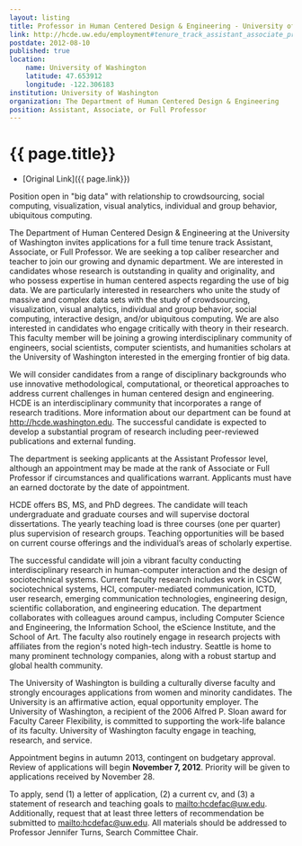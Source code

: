 ```yaml
---
layout: listing
title: Professor in Human Centered Design & Engineering - University of Washington
link: http://hcde.uw.edu/employment#tenure_track_assistant_associate_professor_aug_2012
postdate: 2012-08-10
published: true
location:
	name: University of Washington
	latitude: 47.653912
	longitude: -122.306183
institution: University of Washington
organization: The Department of Human Centered Design & Engineering
position: Assistant, Associate, or Full Professor
---
```



# {{ page.title}}

* [Original Link]({{ page.link}})

Position open in "big data" with relationship to crowdsourcing, social computing, visualization, visual analytics, individual and group behavior, ubiquitous computing.

The Department of Human Centered Design & Engineering at the University of Washington invites applications for a full time tenure track Assistant, Associate, or Full Professor. We are seeking a top caliber researcher and teacher to join our growing and dynamic department. We are interested in candidates whose research is outstanding in quality and originality, and who possess expertise in human centered aspects regarding the use of big data. We are particularly interested in researchers who unite the study of massive and complex data sets with the study of crowdsourcing, visualization, visual analytics, individual and group behavior, social computing, interactive design, and/or ubiquitous computing. We are also interested in candidates who engage critically with theory in their research. This faculty member will be joining a growing interdisciplinary community of engineers, social scientists, computer scientists, and humanities scholars at the University of Washington interested in the emerging frontier of big data.

We will consider candidates from a range of disciplinary backgrounds who use innovative methodological, computational, or theoretical approaches to address current challenges in human centered design and engineering. HCDE is an interdisciplinary community that incorporates a range of research traditions. More information about our department can be found at <http://hcde.washington.edu>. The successful candidate is expected to develop a substantial program of research including peer-reviewed publications and external funding.

The department is seeking applicants at the Assistant Professor level, although an appointment may be made at the rank of Associate or Full Professor if circumstances and qualifications warrant. Applicants must have an earned doctorate by the date of appointment.

HCDE offers BS, MS, and PhD degrees. The candidate will teach undergraduate and graduate courses and will supervise doctoral dissertations. The yearly teaching load is three courses (one per quarter) plus supervision of research groups. Teaching opportunities will be based on current course offerings and the individual’s areas of scholarly expertise.

The successful candidate will join a vibrant faculty conducting interdisciplinary research in human-computer interaction and the design of sociotechnical systems. Current faculty research includes work in CSCW, sociotechnical systems, HCI, computer-mediated communication, ICTD, user research, emerging communication technologies, engineering design, scientific collaboration, and engineering education. The department collaborates with colleagues around campus, including Computer Science and Engineering, the Information School, the eScience Institute, and the School of Art. The faculty also routinely engage in research projects with affiliates from the region's noted high-tech industry. Seattle is home to many prominent technology companies, along with a robust startup and global health community.

The University of Washington is building a culturally diverse faculty and strongly encourages applications from women and minority candidates. The University is an affirmative action, equal opportunity employer. The University of Washington, a recipient of the 2006 Alfred P. Sloan award for Faculty Career Flexibility, is committed to supporting the work-life balance of its faculty. University of Washington faculty engage in teaching, research, and service.

Appointment begins in autumn 2013, contingent on budgetary approval. Review of applications will begin **November 7, 2012**. Priority will be given to applications received by November 28.

To apply, send (1) a letter of application, (2) a current cv, and (3) a statement of research and teaching goals to <mailto:hcdefac@uw.edu>. Additionally, request that at least three letters of recommendation be submitted to <mailto:hcdefac@uw.edu>. All materials should be addressed to Professor Jennifer Turns, Search Committee Chair.
